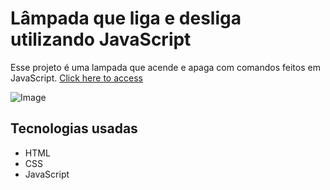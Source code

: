 # Lâmpada que liga e desliga utilizando JavaScript

Esse projeto é uma lampada que acende e apaga com comandos feitos em JavaScript.
[Click here to access](https://chhenriquee.github.io/lampada-js/)


![Image](https://github.com/user-attachments/assets/68497bbb-3514-489f-b37c-e5d881889d8c)


## Tecnologias usadas

- HTML
- CSS
- JavaScript
